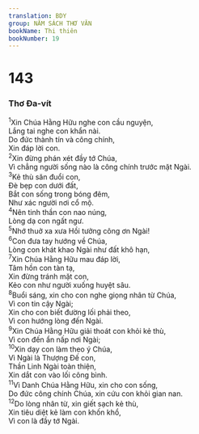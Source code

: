 ```yaml
---
translation: BDY
group: NĂM SÁCH THƠ VĂN
bookName: Thi thiên 
bookNumber: 19
---
```


<div class="title"><h1>143</h1><h3>Thơ Đa-vít</h3></div>
<span class="verse thi_143_1"><sup>1</sup>Xin Chúa Hằng Hữu nghe con cầu nguyện,<br/>Lắng tai nghe con khẩn nài.<br/>Do đức thành tín và công chính,<br/>Xin đáp lời con.<br/></span>
<span class="verse thi_143_2"><sup>2</sup>Xin đừng phán xét đầy tớ Chúa,<br/>Vì chẳng người sống nào là công chính trước mặt Ngài.<br/></span>
<span class="verse thi_143_3"><sup>3</sup>Kẻ thù săn đuổi con,<br/>Đè bẹp con dưới đất,<br/>Bắt con sống trong bóng đêm,<br/>Như xác người nơi cổ mộ.<br/></span>
<span class="verse thi_143_4"><sup>4</sup>Nên tinh thần con nao núng,<br/>Lòng dạ con ngất ngư.<br/></span>
<span class="verse thi_143_5"><sup>5</sup>Nhớ thuở xa xưa Hồi tưởng công ơn Ngài!<br/></span>
<span class="verse thi_143_6"><sup>6</sup>Con đưa tay hướng về Chúa,<br/>Lòng con khát khao Ngài như đất khô hạn,<br/></span>
<span class="verse thi_143_7"><sup>7</sup>Xin Chúa Hằng Hữu mau đáp lời,<br/>Tâm hồn con tàn tạ,<br/>Xin đừng tránh mặt con,<br/>Kẻo con như người xuống huyệt sâu.<br/></span>
<span class="verse thi_143_8"><sup>8</sup>Buổi sáng, xin cho con nghe giọng nhân từ Chúa,<br/>Vì con tin cậy Ngài;<br/>Xin cho con biết đường lối phải theo,<br/>Vì con hướng lòng đến Ngài.<br/></span>
<span class="verse thi_143_9"><sup>9</sup>Xin Chúa Hằng Hữu giải thoát con khỏi kẻ thù,<br/>Vì con đến ẩn nấp nơi Ngài;<br/></span>
<span class="verse thi_143_10"><sup>10</sup>Xin dạy con làm theo ý Chúa,<br/>Vì Ngài là Thượng Đế con,<br/>Thần Linh Ngài toàn thiện,<br/>Xin dắt con vào lối công bình.<br/></span>
<span class="verse thi_143_11"><sup>11</sup>Vì Danh Chúa Hằng Hữu, xin cho con sống,<br/>Do đức công chính Chúa, xin cứu con khỏi gian nan.<br/></span>
<span class="verse thi_143_12"><sup>12</sup>Do lòng nhân từ, xin giết sạch kẻ thù,<br/>Xin tiêu diệt kẻ làm con khốn khổ,<br/>Vì con là đầy tớ Ngài.</span>
